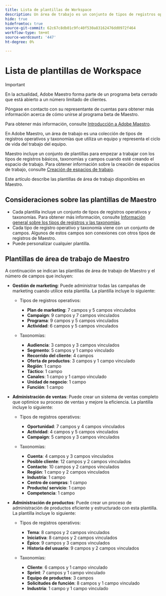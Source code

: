 ```yaml
---
title: Lista de plantillas de Workspace
description: Un área de trabajo es un conjunto de tipos de registros operativos y taxonomías que utiliza un equipo y representa el ciclo de vida del trabajo del equipo. Maestro incluye un conjunto de plantillas para empezar a trabajar con los tipos de registros básicos, taxonomías y campos cuando esté creando el espacio de trabajo.
hide: true
hidefromtoc: true
source-git-commit: 62c67c8db01c9fc40f530a83162476dd0972f464
workflow-type: tm+mt
source-wordcount: '447'
ht-degree: 0%

---
```



<!--update the metadata with real information when making this available in TOC and in the left nav:
---
title: List of available workspace templates
description: You can use templates to create workspaces. This article provides a list of available workspace templates
hidefromtoc: yes
hide: yes
author: Alina
feature: Work Management
role: User
---

-->

# Lista de plantillas de Workspace

>[!IMPORTANT]
>
>En la actualidad, Adobe Maestro forma parte de un programa beta cerrado que está abierto a un número limitado de clientes.
>
>Póngase en contacto con su representante de cuentas para obtener más información acerca de cómo unirse al programa beta de Maestro.
>
>Para obtener más información, consulte [Introducción a Adobe Maestro](../maestro-overview.md).

En Adobe Maestro, un área de trabajo es una colección de tipos de registros operativos y taxonomías que utiliza un equipo y representa el ciclo de vida del trabajo del equipo.

Maestro incluye un conjunto de plantillas para empezar a trabajar con los tipos de registros básicos, taxonomías y campos cuando esté creando el espacio de trabajo. Para obtener información sobre la creación de espacios de trabajo, consulte [Creación de espacios de trabajo](../architecture-and-fields/create-workspaces.md).

Este artículo describe las plantillas de área de trabajo disponibles en Maestro.

## Consideraciones sobre las plantillas de Maestro

* Cada plantilla incluye un conjunto de tipos de registros operativos y taxonomías. Para obtener más información, consulte [Información general sobre los tipos de registros y las taxonomías](../architecture-and-fields/overview-of-record-types-and-taxonomies.md).
* Cada tipo de registro operativo y taxonomía viene con un conjunto de campos. Algunos de estos campos son conexiones con otros tipos de registros de Maestro.
* Puede personalizar cualquier plantilla.

<!-- I modeled this article by the "List of available Blueprints" and that articles does not have an Access area

## Access requirements

You must have the following: 

<table style="table-layout:auto">
 <col>
 </col>
 <col>
 </col>
 <tbody>
  <tr>
   <td role="rowheader"><p>Adobe Workfront plan*</p></td>
   <td>
<p>Any</p>
<!--the above is only for closed beta; when going to GA - activate the following plans:    
<p>Current plan: Prime and Ultimate</p>
<p>Legacy plan: Enterprise</p>->
   </td>
  </tr>
  <tr>
   <td role="rowheader"><p>Adobe Workfront license*</p></td>
   <td>
   <p>Any</p> 
  <p>For more information, see <a href="../../administration-and-setup/add-users/access-levels-and-object-permissions/wf-licenses.md" class="MCXref xref">Adobe Workfront licenses overview</a>.</p> </td>
  </tr>
  <tr>
   <td role="rowheader"><p>Product</p></td>
   <td>
   <p> Adobe Workfront</p> </td>
  </tr>
  <tr>
   <td role="rowheader">Access level*</td>
   <td> <p>Any</p>  
</td>
  </tr>
<tr>
   <td role="rowheader">Layout template</td>
   <td> <p>Your system administrator must add the Maestro area in your layout template. For information, see the "Enable Maestro for the users in your Workfront instance" section in the article <a href="../maestro/maestro-overview.md">Adobe Maestro overview</a>. </p>  
</td>
  </tr>
 </tbody>
</table>

>[!NOTE]
>
>*If you don't have access, ask your Workfront administrator if they set additional restrictions in your access level. For information on how a Workfront administrator can change your access level, see [Create or modify custom access levels](../administration-and-setup/add-users/configure-and-grant-access/create-modify-access-levels.md).

-->

## Plantillas de área de trabajo de Maestro

A continuación se indican las plantillas de área de trabajo de Maestro y el número de campos que incluyen:

* **Gestión de marketing**: Puede administrar todas las campañas de marketing cuando utilice esta plantilla. La plantilla incluye lo siguiente:

   * Tipos de registros operativos:

      * **Plan de marketing**: 7 campos y 5 campos vinculados
      * **Campaign**: 9 campos y 7 campos vinculados
      * **Programa**: 9 campos y 5 campos vinculados
      * **Actividad**: 6 campos y 5 campos vinculados
   * Taxonomías:
      * **Audiencia**: 3 campos y 3 campos vinculados
      * **Segmento**: 5 campos y 1 campo vinculado
      * **Recorrido del cliente**: 4 campos
      * **Oferta de productos**: 3 campos y 1 campo vinculado
      * **Región**: 1 campo
      * **Táctico**: 1 campo
      * **Canales**: 1 campo y 1 campo vinculado
      * **Unidad de negocio**: 1 campo
      * **Función**: 1 campo

* **Administración de ventas**: Puede crear un sistema de ventas completo que optimice su proceso de ventas y mejore la eficiencia. La plantilla incluye lo siguiente:

   * Tipos de registros operativos:

      * **Oportunidad**: 7 campos y 4 campos vinculados
      * **Actividad**: 4 campos y 5 campos vinculados
      * **Campaign**: 5 campos y 3 campos vinculados
   * Taxonomías:
      * **Cuenta**: 4 campos y 3 campos vinculados
      * **Posible cliente**: 12 campos y 2 campos vinculados
      * **Contacto**: 10 campos y 2 campos vinculados
      * **Región**: 1 campo y 2 campos vinculados
      * **Industria**: 1 campo
      * **Centro de compras**: 1 campo
      * **Producto/ servicio**: 1 campo
      * **Competencia**: 1 campo

* **Administración de productos**: Puede crear un proceso de administración de productos eficiente y estructurado con esta plantilla. La plantilla incluye lo siguiente:

   * Tipos de registros operativos:

      * **Tema**: 8 campos y 2 campos vinculados
      * **Iniciativa**: 8 campos y 2 campos vinculados
      * **Épico**: 9 campos y 3 campos vinculados
      * **Historia del usuario**: 9 campos y 2 campos vinculados

   * Taxonomías:

      * **Cliente**: 6 campos y 1 campo vinculado
      * **Sprint**: 7 campos y 1 campo vinculado
      * **Equipo de productos**: 3 campos
      * **Solicitudes de función**: 8 campos y 1 campo vinculado
      * **Industria**: 1 campo y 1 campo vinculado


